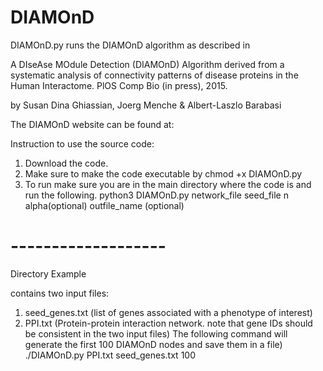 # DIAMOnD

DIAMOnD.py runs the DIAMOnD algorithm as described in
 
 A DIseAse MOdule Detection (DIAMOnD) Algorithm derived from a
 systematic analysis of connectivity patterns of disease proteins in
 the Human Interactome. PlOS Comp Bio (in press), 2015.

by Susan Dina Ghiassian, Joerg Menche & Albert-Laszlo Barabasi

The DIAMOnD website can be found at: 

Instruction to use the source code:
1. Download the code.
2. Make sure to make the code executable by chmod +x DIAMOnD.py
3. To run make sure you are in the main directory where the code is and run the following.
 python3 DIAMOnD.py network_file seed_file n alpha(optional) outfile_name (optional)

# -------------------

Directory Example

contains two input files:
1. seed_genes.txt (list of genes associated with a phenotype of interest) 
2. PPI.txt (Protein-protein interaction network. note that gene IDs should be consistent in the two input files)
The following command will generate the first 100 DIAMOnD nodes and save them in a file)
./DIAMOnD.py PPI.txt seed_genes.txt 100 


